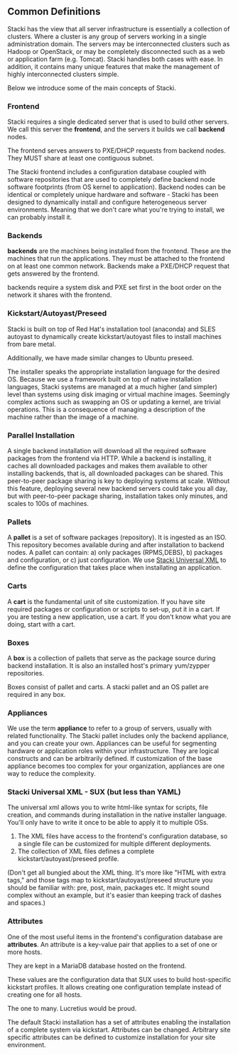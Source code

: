 ## Common Definitions

Stacki has the view that all server infrastructure is essentially a collection of clusters.
Where a cluster is any group of servers working in a single administration domain.
The servers may be interconnected clusters such as Hadoop or OpenStack, or may be
completely disconnected such as a web or application farm (e.g. Tomcat).
Stacki handles both cases with ease.
In addition, it contains many unique features that
make the management of highly interconnected clusters simple.

Below we introduce some of the main concepts of Stacki.

### Frontend

Stacki requires a single dedicated server that is used to build other
servers.
We call this server the **frontend**, and the servers it builds we call
**backend** nodes.

The frontend serves answers to PXE/DHCP requests from backend nodes. They MUST share at least one contiguous subnet.

The Stacki frontend includes a configuration database coupled with software repositories that are used to completely define backend node software footprints (from OS kernel to application).
Backend nodes can be identical or completely unique hardware and software - Stacki has been designed to dynamically install and configure heterogeneous server environments. Meaning that we don't care what you're trying to install, we can probably install it.

### Backends

**backends** are the machines being installed from the frontend. These are the machines that run the applications. They must be attached to the frontend on at least one common network. Backends make a PXE/DHCP request that gets answered by the frontend.

backends require a system disk and PXE set first in the boot order on the network it shares with the frontend.

### Kickstart/Autoyast/Preseed

Stacki is built on top of Red Hat's installation tool (anaconda) and SLES autoyast to
dynamically create kickstart/autoyast files to install machines from bare metal.

Additionally, we have made similar changes to Ubuntu preseed.

The installer speaks the appropriate installation language for the desired OS.
Because we use a framework built on top of native installation languages, Stacki systems are managed at a much higher (and simpler) level than systems using disk imaging or virtual machine images.
Seemingly complex actions such as swapping an OS or updating a kernel, are trivial operations.
This is a consequence of managing a description of the
machine rather than the image of a machine.

### Parallel Installation

A single backend installation will download all the required
software packages from the frontend via HTTP.
While a backend is installing, it caches all downloaded packages and makes
them available to other installing backends, that is, all downloaded packages
can be shared.
This peer-to-peer package sharing is key to deploying systems at scale.
Without this feature, deploying several new backend servers could take you all
day, but with peer-to-peer package sharing, installation takes only minutes, and scales to 100s of machines.

### Pallets
A **pallet** is a set of software packages (repository). It is ingested as an ISO. This repository becomes available during and after installation to backend nodes. A pallet can contain: a) only packages (RPMS,DEBS), b) packages and configuration, or c) just configuration. We use [Stacki Universal XML](SUX) to define the configuration that takes place when installating an application.

### Carts
A **cart** is the fundamental unit of site customization. If you have site required packages or configuration or scripts to set-up, put it in a cart. If you are testing a new application, use a cart. If you don't know what you are doing, start with a cart.

### Boxes
A **box** is a collection of pallets that serve as the package source during backend installation. It is also an installed host's primary yum/zypper repositories.

Boxes consist of pallet and carts. A stacki pallet and an OS pallet are required in any box.

### Appliances

We use the term **appliance** to refer to a group of servers,
usually with related functionality.
The Stacki pallet includes only the backend appliance, and you can create your own. Appliances can be useful for segmenting hardware or application roles within your infrastructure. They are logical constructs and can be arbitrarily defined. If customization of the base appliance becomes too complex for your organization, appliances are one way to reduce the complexity.

### Stacki Universal XML - SUX (but less than YAML)

The universal xml allows you to write html-like syntax for scripts, file creation, and commands during installation in the native installer language. You'll only have to write it once to be able to apply it to multiple OSs.

1. The XML files have access to the frontend's configuration database, so a single file can be customized for multiple different deployments.
2. The collection of XML files defines a complete kickstart/autoyast/preseed profile.

(Don't get all bungied about the XML thing. It's more like "HTML with extra tags," and those tags map to kickstart/autoyast/preseed structure you should be familiar with: pre, post, main, packages etc. It might sound complex without an example, but it's easier than keeping track of dashes and spaces.)

### Attributes
One of the most useful items in the frontend's configuration database are **attributes**.
An attribute is a key-value pair that applies to a set of one or more hosts.

They are kept in a MariaDB database hosted on the frontend.

These values are the configuration data that SUX uses to build host-specific kickstart profiles. It allows creating one configuration template instead of creating one for all hosts.

The one to many. Lucretius would be proud.

The default Stacki installation has a set of attributes enabling the installation of a complete system via kickstart. Attributes can be changed. Arbitrary site specific attributes can be defined to customize installation for your site environment.
